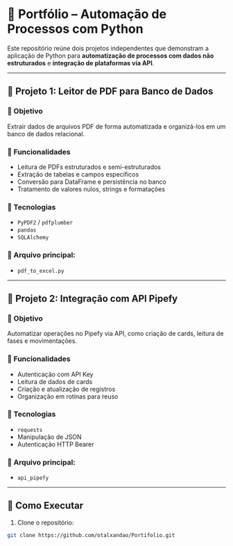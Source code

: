 # 📁 Portfólio – Automação de Processos com Python

Este repositório reúne dois projetos independentes que demonstram a aplicação de Python para **automatização de processos com dados não estruturados** e **integração de plataformas via API**.

---

## 📄 Projeto 1: Leitor de PDF para Banco de Dados

### 🧠 Objetivo
Extrair dados de arquivos PDF de forma automatizada e organizá-los em um banco de dados relacional.

### 🔧 Funcionalidades
- Leitura de PDFs estruturados e semi-estruturados
- Extração de tabelas e campos específicos
- Conversão para DataFrame e persistência no banco
- Tratamento de valores nulos, strings e formatações

### 🚀 Tecnologias
- `PyPDF2` / `pdfplumber`
- `pandas`
- `SQLAlchemy` 

### 📁 Arquivo principal:
- `pdf_to_excel.py` 

---

## 🔗 Projeto 2: Integração com API Pipefy

### 🧠 Objetivo
Automatizar operações no Pipefy via API, como criação de cards, leitura de fases e movimentações.

### 🔧 Funcionalidades
- Autenticação com API Key
- Leitura de dados de cards
- Criação e atualização de registros
- Organização em rotinas para reuso

### 🚀 Tecnologias
- `requests`
- Manipulação de JSON
- Autenticação HTTP Bearer

### 📁 Arquivo principal:
- `api_pipefy`

---

## 🚀 Como Executar

1. Clone o repositório:

```bash
git clone https://github.com/otalxandao/Portifolio.git
```